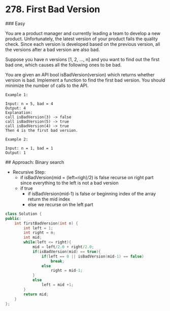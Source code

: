 # 278. First Bad Version
### Easy

You are a product manager and currently leading a team to develop a new product. Unfortunately, the latest version of your product fails the quality check. Since each version is developed based on the previous version, all the versions after a bad version are also bad.

Suppose you have n versions [1, 2, ..., n] and you want to find out the first bad one, which causes all the following ones to be bad.

You are given an API bool isBadVersion(version) which returns whether version is bad. Implement a function to find the first bad version. You should minimize the number of calls to the API.

 

    Example 1:

    Input: n = 5, bad = 4
    Output: 4
    Explanation:
    call isBadVersion(3) -> false
    call isBadVersion(5) -> true
    call isBadVersion(4) -> true
    Then 4 is the first bad version.

    Example 2:

    Input: n = 1, bad = 1
    Output: 1
## Approach: Binary search

* Recursive Step:
    * if isBadVersion(mid = (left+righ)/2) is false recurse on right part since everything to the left is not a bad version
    * if true   
        * if isBadVersion(mid-1) is false or beginning index of the array return the mid index
        * else we recurse on the left part

```cpp
class Solution {
public:
    int firstBadVersion(int n) {
        int left = 1;
        int right = n;
        int mid;
        while(left <= right){
            mid = left/2.0 + right/2.0;
            if(isBadVersion(mid) == true){
                if(left == 0 || isBadVersion(mid-1) == false)
                    break;
                else
                    right = mid-1;
            }
            else
                left = mid +1;
        }
        return mid;
    }
};
```